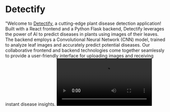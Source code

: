# Detectify
"Welcome to <a href="https://plantdetectify.netlify.app">Detectify</a>, a cutting-edge plant disease detection application! Built with a React frontend and a Python Flask backend, Detectify leverages the power of AI to predict diseases in plants using images of their leaves. The backend employs a Convolutional Neural Network (CNN) model, trained to analyze leaf images and accurately predict potential diseases. Our collaborative frontend and backend technologies come together seamlessly to provide a user-friendly interface for uploading images and receiving instant disease insights.
<video src="./assets/detectify.webm"></video>
